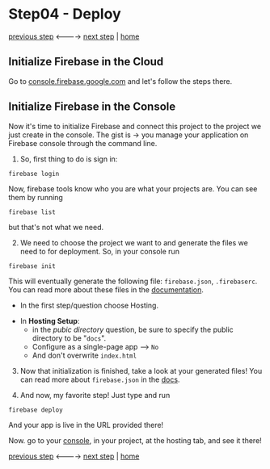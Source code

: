 # Step04 - Deploy

[previous step](Step03.md) <----> [next step](Step05.md) | [home](../README.md)

## Initialize Firebase in the Cloud

Go to [console.firebase.google.com](console.firebase.google.com) and let's follow the steps there.

## Initialize Firebase in the Console

Now it's time to initialize Firebase and connect this project to the project we just create in the console.
The gist is -> you manage your application on Firebase console through the command line.

1. So, first thing to do is sign in:

```
firebase login
```

Now, firebase tools know who you are what your projects are. You can see them by running

```
firebase list
```

but that's not what we need.

2. We need to choose the project we want to and generate the files we need to for deployment.
   So, in your console run

```
firebase init
```

This will eventually generate the following file: `firebase.json`, `.firebaserc`. You can read more about these files in
the [documentation](https://firebase.google.com/docs/cli/#initialize_a_firebase_project).

- In the first step/question choose Hosting.

* In **Hosting Setup**:
  - in the _pubic directory_ question, be sure to specify
    the public directory to be "`docs`".
  - Configure as a single-page app --> `No`
  - And don't overwrite `index.html`

3. Now that initialization is finished, take a look at your generated files! You can read more about `firebase.json` in the [docs](https://firebase.google.com/docs/cli/#the_firebasejson_file).

4. And now, my favorite step! Just type and run

```
firebase deploy
```

And your app is live in the URL provided there!

Now. go to your [console](https://console.firebase.google.com/), in your project, at the hosting tab, and see it there!

[previous step](Step03.md) <----> [next step](Step05.md) | [home](../README.md)
